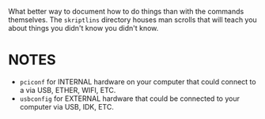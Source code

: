 What better way to document how to do things than with the commands themselves. 
The `skriptlins` directory houses man scrolls that will teach you about things
you didn't know you didn't know.


# NOTES
- `pciconf` for INTERNAL hardware on your computer that could connect to a via 
   USB, ETHER, WIFI, ETC.
- `usbconfig` for EXTERNAL hardware that could be connected to your computer via 
   USB, IDK, ETC.
